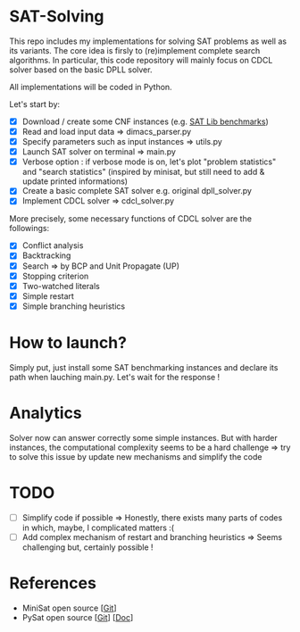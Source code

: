 # SAT-Solving

This repo includes my implementations for solving SAT problems as well as its variants. 
The core idea is firsly to (re)implement complete search algorithms. In particular, this code repository will mainly focus on CDCL solver based on the basic DPLL solver.

All implementations will be coded in Python. 

Let's start by:

- [x] Download / create some CNF instances (e.g. [SAT Lib benchmarks](https://www.cs.ubc.ca/~hoos/SATLIB/benchm.html))
- [x] Read and load input data => dimacs_parser.py
- [x] Specify parameters such as input instances => utils.py
- [x] Launch SAT solver on terminal => main.py
- [x] Verbose option : if verbose mode is on, let's plot "problem statistics" and "search statistics" (inspired by minisat, but still need to add & update printed informations)
- [x] Create a basic complete SAT solver e.g. original dpll_solver.py
- [X] Implement CDCL solver => cdcl_solver.py

More precisely, some necessary functions of CDCL solver are the followings:
 
- [X] Conflict analysis
- [X] Backtracking
- [X] Search => by BCP and Unit Propagate (UP)
- [X] Stopping criterion
- [X] Two-watched literals
- [X] Simple restart
- [X] Simple branching heuristics 

# How to launch? 

Simply put, just install some SAT benchmarking instances and declare its path when lauching main.py. Let's wait for the response ! 

# Analytics

Solver now can answer correctly some simple instances. But with harder instances, the computational complexity seems to be a hard challenge => try to solve this issue by update new mechanisms and simplify the code 

# TODO

- [ ] Simplify code if possible => Honestly, there exists many parts of codes in which, maybe, I complicated matters :(  
- [ ] Add complex mechanism of restart and branching heuristics => Seems challenging but, certainly possible ! 

# References

- MiniSat open source [[Git](https://github.com/niklasso/minisat)]
- PySat open source [[Git](https://github.com/pysathq/pysat)] [[Doc](https://pysathq.github.io/#)]


 

